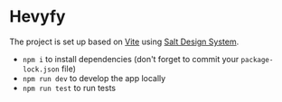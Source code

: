 # Hevyfy

The project is set up based on [Vite](https://vitejs.dev/) using [Salt Design System](https://www.saltdesignsystem.com/).

- `npm i` to install dependencies (don't forget to commit your `package-lock.json` file)
- `npm run dev` to develop the app locally
- `npm run test` to run tests 